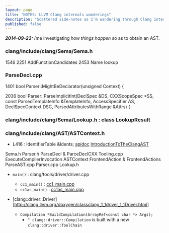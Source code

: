 ```yaml
---
layout: page
title: "NOTES: LLVM Clang internals wanderings"
description: "Scattered side-notes as I'm wandering through Clang internals."
published: false
---
```


_**2014-09-23:**_ /me investigating _how things happen_ so as to obtain an AST.


### clang/include/clang/Sema/Sema.h

1546
2251 AddFunctionCandidates
2453 Name lookup

### ParseDecl.cpp

1401 bool Parser::MightBeDeclarator(unsigned Context) {

2036 bool Parser::ParseImplicitInt(DeclSpec &DS, CXXScopeSpec *SS,
                              const ParsedTemplateInfo &TemplateInfo,
                              AccessSpecifier AS, DeclSpecContext DSC,
                              ParsedAttributesWithRange &Attrs) {

### clang/include/clang/Sema/Lookup.h : class LookupResult


### clang/include/clang/AST/ASTContext.h

* L416 : IdentifierTable &Idents;
  [apidoc](http://clang.llvm.org/doxygen/classclang_1_1ASTContext.html#a4f95adb9958e22fbe55212ae6482feb4)
  [IntroductionToTheClangAST](http://clang.llvm.org/docs/IntroductionToTheClangAST.html#ast-context)


Sema.h
Parser.h  ParseDecl & ParceDeclCXX
Tooling.cpp
ExecuteCompilerInvocation
ASTContext
FrontendAction & FrontendActions
ParseAST.cpp
Parser.cpp
Lookup.h


* `main()` : clang/tools/driver/driver.cpp
  - `cc1_main()` : [cc1_main.cpp](clang/tools/driver/cc1_main.cpp)
  - `cc1as_main()` : [cc1as_main.cpp](clang/tools/driver/cc1as_main.cpp)

* [clang::driver::Driver][http://clang.llvm.org/doxygen/classclang_1_1driver_1_1Driver.html]
  - `Compilation *BuildCompilation(ArrayRef<const char *> Args);`
    * `^ clang::driver::Compilation` is built with a new `clang::driver::ToolChain`








